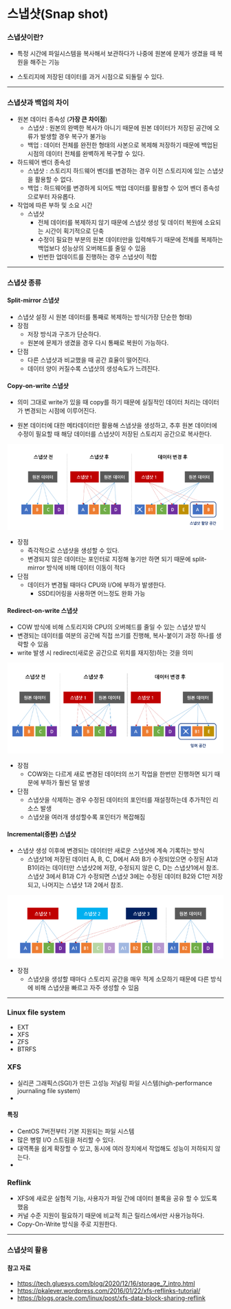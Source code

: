# 스냅샷(Snap shot)

### 스냅샷이란?

- 특정 시간에 파일시스템을 복사해서 보관하다가 나중에 원본에 문제가 생겼을 때 복원을 해주는 기능

- 스토리지에 저장된 데이터를 과거 시점으로 되돌릴 수 있다.

---

### 스냅샷과 백업의 차이

- 원본 데이터 종속성 (**가장 큰 차이점**)
  - 스냅샷 : 원본의 완벽한 복사가 아니기 때문에 원본 데이터가 저장된 공간에 오류가 발생할 경우 복구가 불가능
  - 백업 : 데이터 전체를 완전한 형태의 사본으로 복제해 저장하기 때문에 백업된 시점의 데이터 전체를 완벽하게 복구할 수 있다.
- 하드웨어 벤더 종속성
  - 스냅샷 : 스토리지 하드웨어 벤더를 변경하는 경우 이전 스토리지에 있는 스냅샷을 활용할 수 없다.
  - 백업 : 하드웨어를 변경하게 되어도 백업 데이터를 활용할 수 있어 벤더 종속성으로부터 자유롭다.
- 작업에 따른 부하 및 소요 시간
  - 스냅샷
    - 전체 데이터를 복제하지 않기 때문에 스냅샷 생성 및 데이터 복원에 소요되는 시간이 획기적으로 단축
    - 수정이 필요한 부분의 원본 데이터만을 입력해두기 때문에 전체를 복제하는 백업보다 성능상의 오버헤드를 줄일 수 있음
    - 빈번한 업데이트를 진행하는 경우 스냅샷이 적합

---

### 스냅샷 종류

#### Split-mirror 스냅샷

- 스냅샷 설정 시 원본 데이터를 통째로 복제하는 방식(가장 단순한 형태)
- 장점
  - 저장 방식과 구조가 단순하다.
  - 원본에 문제가 생겼을 경우 다시 통째로 복원이 가능하다.
- 단점
  - 다른 스냅샷과 비교했을 때 공간 효율이 떨어진다.
  - 데이터 양이 커질수록 스냅샷의 생성속도가 느려진다.

#### Copy-on-write 스냅샷

- 의미 그대로 write가 있을 때 copy를 하기 때문에 실질적인 데이터 처리는 데이터가 변경되는 시점에 이루어진다.

- 원본 데이터에 대한 메타데이터만 활용해 스냅샷을 생성하고, 추후 원본 데이터에 수정이 필요할 때 해당 데이터를 스냅샷이 저장된 스토리지 공간으로 복사한다.

![copyon](images/copyon.PNG)

- 장점
  - 즉각적으로 스냅샷을 생성할 수 있다.
  - 변경되지 않은 데이터는 포인터로 지정해 놓기만 하면 되기 때문에 split-mirror 방식에 비해 데이터 이동이 적다
- 단점
  - 데이터가 변경될 때마다 CPU와 I/O에 부하가 발생한다.
    - SSD티어링을 사용하면 어느정도 완화 가능

#### Redirect-on-write 스냅샷

- COW 방식에 비해 스토리지와 CPU의 오버헤드를 줄일 수 있는 스냅샷 방식
- 변경되는 데이터를 여분의 공간에 직접 쓰기를 진행해, 복사-붙이기 과정 하나를 생략할 수 있음
- write 발생 시 redirect(새로운 공간으로 위치를 재지정)하는 것을 의미

![redirecton](images/redirecton.PNG)

- 장점
  - COW와는 다르게 새로 변경된 데이터의 쓰기 작업을 한번만 진행하면 되기 때문에 부하가 훨씬 덜 발생
- 단점
  - 스냅샷을 삭제하는 경우 수정된 데이터의 포인터를 재설정하는데 추가적인 리소스 발생
  - 스냅샷을 여러개 생성할수록 포인터가 복잡해짐

#### Incremental(증분) 스냅샷

- 스냅샷 생성 이후에 변경되는 데이터만 새로운 스냅샷에 계속 기록하는 방식
  - 스냅샷1에 저장된 데이터 A, B, C, D에서 A와 B가 수정되었으면 수정된 A1과 B1이라는 데이터만 스냅샷2에 저장, 수정되지 않은 C, D는 스냅샷1에서 참조. 스냅샷 3에서 B1과 C가 수정되면 스냅샷 3에는 수정된 데이터 B2와 C1만 저장되고, 나머지는 스냅샷 1과 2에서 참조.

![incre](images/incre.PNG)

- 장점
  - 스냅샷을 생성할 때마다 스토리지 공간을 매우 적게 소모하기 때문에 다른 방식에 비해 스냅샷을 빠르고 자주 생성할 수 있음

---



### Linux file system

- EXT
- XFS
- ZFS
- BTRFS



### XFS

- 실리콘 그래픽스(SGI)가 만든 고성능 저널링 파일 시스템(high-performance journaling file system)
- 

#### 특징

- CentOS 7버전부터 기본 지원되는 파일 시스템
- 많은 병렬 I/O 스트림을 처리할 수 있다.
- 대역폭을 쉽게 확장할 수 있고, 동시에 여러 장치에서 작업해도 성능이 저하되지 않는다.
- 



### Reflink

- XFS에 새로운 실험적 기능, 사용자가 파일 간에 데이터 블록을 공유 할 수 있도록 했음
- 커널 수준 지원이 필요하기 때문에 비교적 최근 릴리스에서만 사용가능하다. 
- Copy-On-Write 방식을 주로 지원한다.

---

### 스냅샷의 활용

> 





#### 참고 자료

- https://tech.gluesys.com/blog/2020/12/16/storage_7_intro.html
- https://pkalever.wordpress.com/2016/01/22/xfs-reflinks-tutorial/
- https://blogs.oracle.com/linux/post/xfs-data-block-sharing-reflink